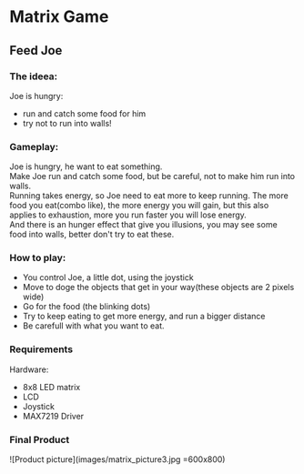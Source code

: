 # Matrix Game

## Feed Joe

### The ideea:<br>
<p>Joe is hungry:</p>
<ul>
<li>run and catch some food for him</li>
<li>try not to run into walls!</li>
</ul>

### Gameplay:<br>
Joe is hungry, he want to eat something.<br>
Make Joe run and catch some food, but be careful, not to make him run into walls.<br>
Running takes energy, so Joe need to eat more to keep running.
The more food you eat(combo like), the more energy you will gain, but this also
applies to exhaustion, more you run faster you will lose energy.<br>
And there is an hunger effect that give you illusions, you may see some food into walls, 
better don't try to eat these.

### How to play:
<ul>
<li> You control Joe, a little dot, using the joystick </li>
<li> Move to doge the objects that get in your way(these objects are 2 pixels wide) </li>
<li> Go for the food (the blinking dots) </li>
<li> Try to keep eating to get more energy, and run a bigger distance</li>
<li> Be carefull with what you want to eat.</li>
</ul>

### Requirements
Hardware:
<ul>
<li> 8x8 LED matrix </li>
<li> LCD </li>
<li> Joystick </li>
<li> MAX7219 Driver </li>
</ul>

### Final Product
![Product picture](images/matrix_picture3.jpg =600x800)
